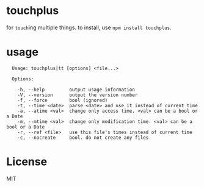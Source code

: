 # touchplus
for `touch`ing multiple things. to install, use `npm install touchplus`.

# usage

```
  Usage: touchplus|tt [options] <file...>

  Options:

    -h, --help         output usage information
    -V, --version      output the version number
    -f, --force        bool (ignored)
    -t, --time <date>  parse <date> and use it instead of current time
    -a, --atime <val>  change only access time. <val> can be a bool or a Date
    -m, --mtime <val>  change only modification time. <val> can be a bool or a Date
    -r, --ref <file>   use this file's times instead of current time
    -c, --nocreate     bool. do not create any files
```

# License

MIT
